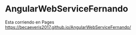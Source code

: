 # AngularWebServiceFernando
Esta corriendo en Pages
https://becaeveris2017.github.io/AngularWebServiceFernando/

